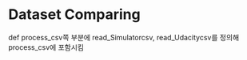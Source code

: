 Dataset Comparing
===================

 def process_csv쪽 부분에 read_Simulatorcsv, read_Udacitycsv를 정의해 process_csv에 포함시킴

